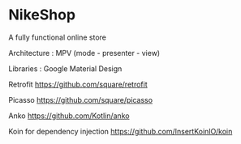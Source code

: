 # NikeShop
A fully functional online store 


Architecture : 
MPV (mode - presenter - view)

Libraries :
Google Material Design

Retrofit https://github.com/square/retrofit

Picasso https://github.com/square/picasso

Anko https://github.com/Kotlin/anko

Koin for dependency injection https://github.com/InsertKoinIO/koin


